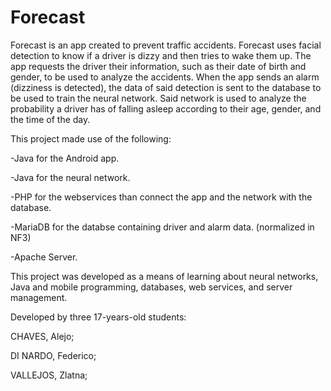# Forecast
Forecast is an app created to prevent traffic accidents. Forecast uses facial detection to know if a driver is dizzy and then tries to wake them up. 
The app requests the driver their information, such as their date of birth and gender, to be used to analyze the accidents.
When the app sends an alarm (dizziness is detected), the data of said detection is sent to the database to be used to train the neural network.
Said network is used to analyze the probability a driver has of falling asleep according to their age, gender, and the time of the day.


This project made use of the following:


-Java for the Android app.

-Java for the neural network.

-PHP for the webservices than connect the app and the network with the database.

-MariaDB for the databse containing driver and alarm data. (normalized in NF3)

-Apache Server.



This project was developed as a means of learning about neural networks, Java and mobile programming, databases, web services, and server management.

Developed by three 17-years-old students:

CHAVES, Alejo;

DI NARDO, Federico;

VALLEJOS, Zlatna;
